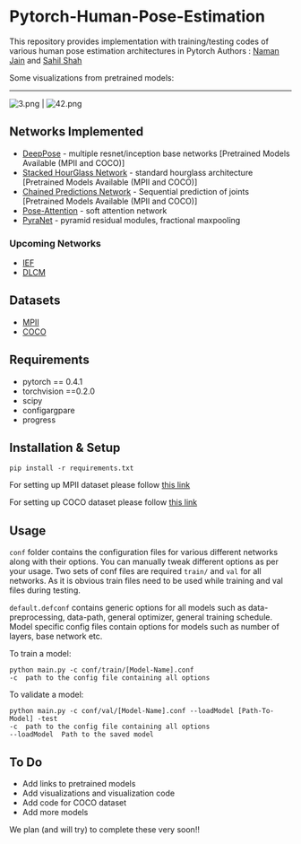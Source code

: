 # Pytorch-Human-Pose-Estimation
This repository provides implementation with training/testing codes of various human pose estimation architectures in Pytorch
Authors : [Naman Jain](https://github.com/Naman-ntc) and [Sahil Shah](https://github.com/sahil00199)

Some visualizations from pretrained models:

------------------------
![3.png](https://raw.githubusercontent.com/Naman-ntc/Pytorch-Human-Pose-Estimation/master/vis/3.png) | ![42.png](https://raw.githubusercontent.com/Naman-ntc/Pytorch-Human-Pose-Estimation/master/vis/42.png)

## Networks Implemented
* [DeepPose](https://static.googleusercontent.com/media/research.google.com/en//pubs/archive/42237.pdf) - multiple resnet/inception base networks [Pretrained Models Available (MPII and COCO)]
* [Stacked HourGlass Network](https://arxiv.org/pdf/1603.06937.pdf) - standard hourglass architecture [Pretrained Models Available (MPII and COCO)]
* [Chained Predictions Network](https://arxiv.org/pdf/1605.02346.pdf) - Sequential prediction of joints [Pretrained Models Available (MPII and COCO)]
* [Pose-Attention](https://arxiv.org/pdf/1702.07432.pdf) - soft attention network
* [PyraNet](https://arxiv.org/pdf/1708.01101.pdf) - pyramid residual modules, fractional maxpooling

### Upcoming Networks
* [IEF](https://arxiv.org/pdf/1507.06550.pdf)
* [DLCM](http://openaccess.thecvf.com/content_ECCV_2018/papers/Wei_Tang_Deeply_Learned_Compositional_ECCV_2018_paper.pdf)

## Datasets
* [MPII](http://human-pose.mpi-inf.mpg.de/)
* [COCO](http://cocodataset.org/#home)

## Requirements
* pytorch == 0.4.1
* torchvision ==0.2.0
* scipy
* configargpare
* progress

## Installation & Setup
`pip install -r requirements.txt`

For setting up MPII dataset please follow [this link](https://github.com/princeton-vl/pose-hg-train#getting-started)

For setting up COCO dataset please follow [this link](https://github.com/Microsoft/human-pose-estimation.pytorch#quick-start)

## Usage
`conf` folder contains the configuration files for various different networks along with their options. You can manually tweak different options as per your usage.
Two sets of conf files are required `train/` and `val` for all networks. As it is obvious train files need to be used while training and val files during testing.

`default.defconf` contains generic options for all models such as data-preprocessing, data-path, general optimizer, general training schedule.
Model specific config files contain options for models such as number of layers, base network etc.

To train a model:
```
python main.py -c conf/train/[Model-Name].conf
-c 	path to the config file containing all options
```

To validate a model:
```
python main.py -c conf/val/[Model-Name].conf --loadModel [Path-To-Model] -test 
-c 	path to the config file containing all options
--loadModel  Path to the saved model
```

## To Do
* Add links to pretrained models
* Add visualizations and visualization code
* Add code for COCO dataset
* Add more models

We plan (and will try) to complete these very soon!!


